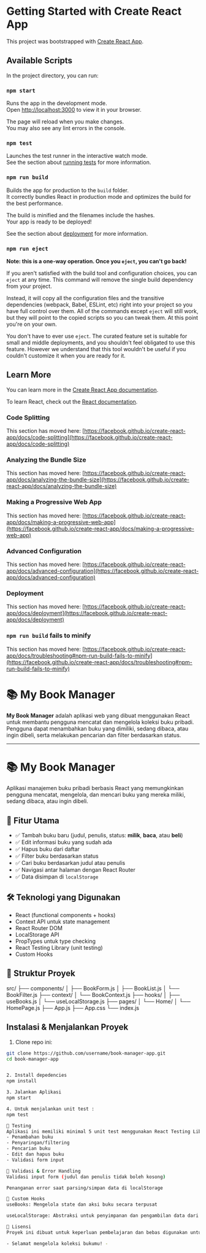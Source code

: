 # Getting Started with Create React App

This project was bootstrapped with [Create React App](https://github.com/facebook/create-react-app).

## Available Scripts

In the project directory, you can run:

### `npm start`

Runs the app in the development mode.\
Open [http://localhost:3000](http://localhost:3000) to view it in your browser.

The page will reload when you make changes.\
You may also see any lint errors in the console.

### `npm test`

Launches the test runner in the interactive watch mode.\
See the section about [running tests](https://facebook.github.io/create-react-app/docs/running-tests) for more information.

### `npm run build`

Builds the app for production to the `build` folder.\
It correctly bundles React in production mode and optimizes the build for the best performance.

The build is minified and the filenames include the hashes.\
Your app is ready to be deployed!

See the section about [deployment](https://facebook.github.io/create-react-app/docs/deployment) for more information.

### `npm run eject`

**Note: this is a one-way operation. Once you `eject`, you can't go back!**

If you aren't satisfied with the build tool and configuration choices, you can `eject` at any time. This command will remove the single build dependency from your project.

Instead, it will copy all the configuration files and the transitive dependencies (webpack, Babel, ESLint, etc) right into your project so you have full control over them. All of the commands except `eject` will still work, but they will point to the copied scripts so you can tweak them. At this point you're on your own.

You don't have to ever use `eject`. The curated feature set is suitable for small and middle deployments, and you shouldn't feel obligated to use this feature. However we understand that this tool wouldn't be useful if you couldn't customize it when you are ready for it.

## Learn More

You can learn more in the [Create React App documentation](https://facebook.github.io/create-react-app/docs/getting-started).

To learn React, check out the [React documentation](https://reactjs.org/).

### Code Splitting

This section has moved here: [https://facebook.github.io/create-react-app/docs/code-splitting](https://facebook.github.io/create-react-app/docs/code-splitting)

### Analyzing the Bundle Size

This section has moved here: [https://facebook.github.io/create-react-app/docs/analyzing-the-bundle-size](https://facebook.github.io/create-react-app/docs/analyzing-the-bundle-size)

### Making a Progressive Web App

This section has moved here: [https://facebook.github.io/create-react-app/docs/making-a-progressive-web-app](https://facebook.github.io/create-react-app/docs/making-a-progressive-web-app)

### Advanced Configuration

This section has moved here: [https://facebook.github.io/create-react-app/docs/advanced-configuration](https://facebook.github.io/create-react-app/docs/advanced-configuration)

### Deployment

This section has moved here: [https://facebook.github.io/create-react-app/docs/deployment](https://facebook.github.io/create-react-app/docs/deployment)

### `npm run build` fails to minify

This section has moved here: [https://facebook.github.io/create-react-app/docs/troubleshooting#npm-run-build-fails-to-minify](https://facebook.github.io/create-react-app/docs/troubleshooting#npm-run-build-fails-to-minify)




# 📚 My Book Manager

**My Book Manager** adalah aplikasi web yang dibuat menggunakan React untuk membantu pengguna mencatat dan mengelola koleksi buku pribadi. Pengguna dapat menambahkan buku yang dimiliki, sedang dibaca, atau ingin dibeli, serta melakukan pencarian dan filter berdasarkan status.

---

# 📚 My Book Manager

Aplikasi manajemen buku pribadi berbasis React yang memungkinkan pengguna mencatat, mengelola, dan mencari buku yang mereka miliki, sedang dibaca, atau ingin dibeli.

## 🚀 Fitur Utama

- ✅ Tambah buku baru (judul, penulis, status: **milik**, **baca**, atau **beli**)
- ✅ Edit informasi buku yang sudah ada
- ✅ Hapus buku dari daftar
- ✅ Filter buku berdasarkan status
- ✅ Cari buku berdasarkan judul atau penulis
- ✅ Navigasi antar halaman dengan React Router
- ✅ Data disimpan di `localStorage`

## 🛠️ Teknologi yang Digunakan

- React (functional components + hooks)
- Context API untuk state management
- React Router DOM
- LocalStorage API
- PropTypes untuk type checking
- React Testing Library (unit testing)
- Custom Hooks

## 🧱 Struktur Proyek
src/ ├── components/ │ ├── BookForm.js │ ├── BookList.js │ └── BookFilter.js ├── context/ │ └── BookContext.js ├── hooks/ │ ├── useBooks.js │ └── useLocalStorage.js ├── pages/ │ └── Home/ │ └── HomePage.js ├── App.js ├── App.css └── index.js


## Instalasi & Menjalankan Proyek

1. Clone repo ini:
```bash
git clone https://github.com/username/book-manager-app.git
cd book-manager-app


2. Install depedencies
npm install

3. Jalankan Aplikasi
npm start

4. Untuk menjalankan unit test : 
npm test

🧪 Testing
Aplikasi ini memiliki minimal 5 unit test menggunakan React Testing Library yang mencakup:
- Penambahan buku
- Penyaringan/filtering
- Pencarian buku
- Edit dan hapus buku
- Validasi form input

🔐 Validasi & Error Handling
Validasi input form (judul dan penulis tidak boleh kosong)

Penanganan error saat parsing/simpan data di localStorage

📌 Custom Hooks
useBooks: Mengelola state dan aksi buku secara terpusat

useLocalStorage: Abstraksi untuk penyimpanan dan pengambilan data dari localStorage

📄 Lisensi
Proyek ini dibuat untuk keperluan pembelajaran dan bebas digunakan untuk pengembangan lebih lanjut.

- Selamat mengelola koleksi bukumu! -